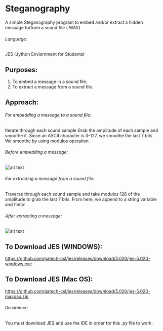 # Steganography
A simple Steganography program to embed and/or extract a hidden message to/from a sound file (.WAV)

###### Language: 
JES (Jython Enviornment for Students)

## Purposes: 
1. To embed a message in a sound file.
2. To extract a message from a sound file.

## Approach:

###### For embedding a message to a sound file:
Iterate through each sound sample
Grab the amplitude of each sample and smoothe it.
Since an ASCII character is 0-127, we smoothe the last 7 bits.
We smoothe by using modulos operation.

###### Before embedding a message:
![alt text](https://i.imgur.com/1oSwT3B.png)

###### For extracting a message from a sound file:
Traverse through each sound sample and take modulos 128 of the amplitude
to grab the last 7 bits. From here, we append to a string variable and finito!

###### After extracting a message:
![alt text](https://i.imgur.com/ZJ687Ol.png)

## To Download JES (WINDOWS): 
https://github.com/gatech-csl/jes/releases/download/5.020/jes-5.020-windows.exe
## To Download JES (Mac OS):
https://github.com/gatech-csl/jes/releases/download/5.020/jes-5.020-macosx.zip


###### Disclaimer:
You must download JES and use the IDE in order for this .py file to work.
